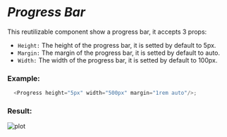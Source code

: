 # ***Progress Bar***

This reutilizable component show a progress bar, it accepts 3 props:

- `Height:` The height of the progress bar, it is setted by default to 5px.
- `Margin:` The margin of the progress bar, it is setted by default to auto.
- `Width:` The width of the progress bar, it is setted by default to 100px.


### Example:

```javascript
  <Progress height="5px" width="500px" margin="1rem auto"/>;
```
### Result:

![plot](https://imgur.com/4qLJ6E2.png)
